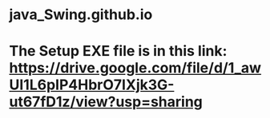 # java_Swing.github.io

# The Setup EXE file is in this link: https://drive.google.com/file/d/1_awUI1L6pIP4HbrO7IXjk3G-ut67fD1z/view?usp=sharing
